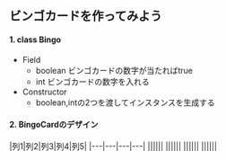 ## ビンゴカードを作ってみよう

#### 1. class Bingo
- Field
	- boolean ビンゴカードの数字が当たればtrue
	- int ビンゴカードの数字を入れる
- Constructor
	- boolean,intの2つを渡してインスタンスを生成する

#### 2. BingoCardのデザイン

|列1|列2|列3|列4|列5|
|---|---|---|---|
||||||
||||||
||||||
||||||
